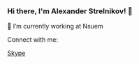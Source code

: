 ### Hi there, I'm Alexander Strelnikov! 👋

🔭 I’m currently working at Nsuem

Connect with me:

[Skype](skype:<alexa_strelnikov>?chat)
